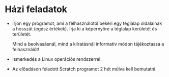 Házi feladatok
==============

* Írjon egy programot, ami a felhasználótól bekéri egy téglalap oldalainak
  a hosszát (egész értékek). Írja ki a képernyőre a téglalap kerületét és
  területét.

  Mind a beolvasásnál, mind a kiíratásnál informatív módon tájékoztassa a
  felhasználót!

* Ismerkedés a Linux operációs rendszerrel.

* Az előadáson feladott Scratch programot 2 hét múlva kell bemutatni.
